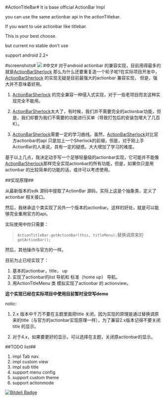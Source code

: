 #ActionTitleBar#
It is base official ActionBar Impl

you can use the same actionbar api in the actionTitlebar.

If you want to use actionbar like titlebar.

This is your best choose.

but current no stable don't use

support android 2.2+

#screenshots#
![](actiontitlebarexample.png)
#中文#
对于android actionbar 的兼容实现，目前用得最多的就是[ActionBarSherlock](https://github.com/JakeWharton/ActionBarSherlock) 那么为什么还要重复造一个轮子呢?在实际项目开发中，[ActionBarSherlock](https://github.com/JakeWharton/ActionBarSherlock) 的实现无疑是目前最强大的actionbar 兼容实现，
但是，强大并不意味着好用。

1. [ActionBarSherlock](https://github.com/JakeWharton/ActionBarSherlock) 的完全兼容一种侵入式实现，对于一些老项目而言这种实现完全不能用。

2. [ActionBarSherlock](https://github.com/JakeWharton/ActionBarSherlock)太大了，有时候，我们并不需要完全的actionbar功能，但是，我们却要为我们不需要的功能进行买单（导致打包后的安装包增大了几百K）。

3. [ActionBarSherlock](https://github.com/JakeWharton/ActionBarSherlock)需要一定的学习曲线。虽然，[ActionBarSherlock](https://github.com/JakeWharton/ActionBarSherlock)对比官方actionbar的api 只是加上一个Sherlock的前缀，但是，对于刚上手ActionBar的人来说，具有一定的疑惑。大大增加了学习的难度。

基于以上几点，我决定动手写一个足够轻量级的actionbar实现，它可能并不能像[ActionBarSherlock](https://github.com/JakeWharton/ActionBarSherlock)那样完全实现actionbar的所有功能，但是，如果你只是用actionbar 的比较简单的功能的话，或许可以考虑使用。

##实现原理##

从最新版本的sdk 源码中提取了ActionBar 源码，实际上这是个抽象类，定义了actionbar 相关接口。

然后，我继承这个类实现了另外一个版本的actionbar。这样的好处，就是可以能够完全重用官方的api。

实际使用中你只需要：

>`ActionTitleBar.getActionBar(this, titleMenu);`替换调原来的
`getActionBar();` 

然后，其他操作与官方的一样。

目前为止已经实现了：

1. 基本的actionbar，title， up
2. 实现了actionbar的list 导航和 标准（home up） 导航。
3. 用ActionTitleMenu 类 模拟实现了actionbar 的 actionview。


**这个实现已经在实际项目中使用目前暂时没空写demo**

notic:

1. 2.x 版本中千万不要在主题里面把title 关闭，因为实现的原理是通过替换调原来的title（与官方的actionbar实现原理一样），为了兼容2.x版本记得不要关闭title 的显示。

2. 对于4.x，如果要更好的显示，可以选择在主题，关闭原actionbar的显示。



##TODO list##
1. impl Tab nav.
2. impl custom view
3. impl sub title
4. support menu config
5. support custom theme
6. support actionmode

[![Bitdeli Badge](https://d2weczhvl823v0.cloudfront.net/youxiachai/actiontitlebar/trend.png)](https://bitdeli.com/free "Bitdeli Badge")


